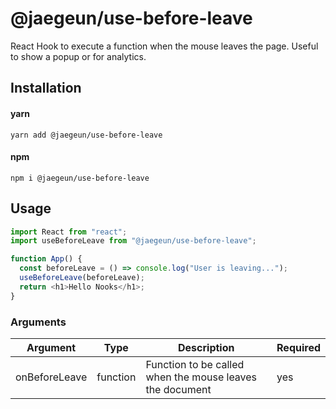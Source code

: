 # @jaegeun/use-before-leave

React Hook to execute a function when the mouse leaves the page. Useful to show a popup or for analytics.

## Installation

#### yarn

`yarn add @jaegeun/use-before-leave`

#### npm

`npm i @jaegeun/use-before-leave`

## Usage

```js
import React from "react";
import useBeforeLeave from "@jaegeun/use-before-leave";

function App() {
  const beforeLeave = () => console.log("User is leaving...");
  useBeforeLeave(beforeLeave);
  return <h1>Hello Nooks</h1>;
}
```

### Arguments

| Argument      | Type     | Description                                              | Required |
| ------------- | -------- | -------------------------------------------------------- | -------- |
| onBeforeLeave | function | Function to be called when the mouse leaves the document | yes      |
